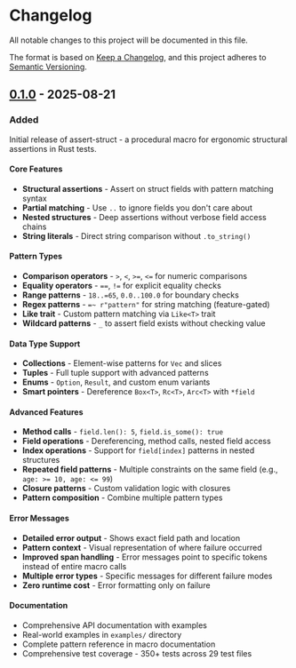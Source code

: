 # Changelog

All notable changes to this project will be documented in this file.

The format is based on [Keep a Changelog](https://keepachangelog.com/en/1.0.0/),
and this project adheres to [Semantic Versioning](https://semver.org/spec/v2.0.0.html).

## [0.1.0] - 2025-08-21

### Added

Initial release of assert-struct - a procedural macro for ergonomic structural assertions in Rust tests.

#### Core Features
- **Structural assertions** - Assert on struct fields with pattern matching syntax
- **Partial matching** - Use `..` to ignore fields you don't care about
- **Nested structures** - Deep assertions without verbose field access chains
- **String literals** - Direct string comparison without `.to_string()`

#### Pattern Types
- **Comparison operators** - `>`, `<`, `>=`, `<=` for numeric comparisons
- **Equality operators** - `==`, `!=` for explicit equality checks
- **Range patterns** - `18..=65`, `0.0..100.0` for boundary checks
- **Regex patterns** - `=~ r"pattern"` for string matching (feature-gated)
- **Like trait** - Custom pattern matching via `Like<T>` trait
- **Wildcard patterns** - `_` to assert field exists without checking value

#### Data Type Support
- **Collections** - Element-wise patterns for `Vec` and slices
- **Tuples** - Full tuple support with advanced patterns
- **Enums** - `Option`, `Result`, and custom enum variants
- **Smart pointers** - Dereference `Box<T>`, `Rc<T>`, `Arc<T>` with `*field`

#### Advanced Features
- **Method calls** - `field.len(): 5`, `field.is_some(): true`
- **Field operations** - Dereferencing, method calls, nested field access
- **Index operations** - Support for `field[index]` patterns in nested structures
- **Repeated field patterns** - Multiple constraints on the same field (e.g., `age: >= 10, age: <= 99`)
- **Closure patterns** - Custom validation logic with closures
- **Pattern composition** - Combine multiple pattern types

#### Error Messages
- **Detailed error output** - Shows exact field path and location
- **Pattern context** - Visual representation of where failure occurred
- **Improved span handling** - Error messages point to specific tokens instead of entire macro calls
- **Multiple error types** - Specific messages for different failure modes
- **Zero runtime cost** - Error formatting only on failure

#### Documentation
- Comprehensive API documentation with examples
- Real-world examples in `examples/` directory
- Complete pattern reference in macro documentation
- Comprehensive test coverage - 350+ tests across 29 test files

[0.1.0]: https://github.com/carllerche/assert-struct/releases/tag/v0.1.0